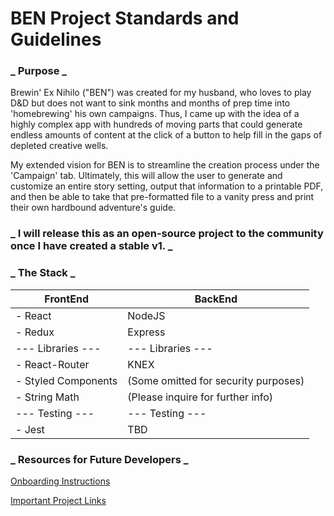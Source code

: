 # BEN Project Standards and Guidelines

### **_ Purpose _**

Brewin' Ex Nihilo ("BEN") was created for my husband, who loves to play D&D but does not want to sink months and months of prep time into 'homebrewing' his own campaigns. Thus, I came up with the idea of a highly complex app with hundreds of moving parts that could generate endless amounts of content at the click of a button to help fill in the gaps of depleted creative wells.

My extended vision for BEN is to streamline the creation process under the 'Campaign' tab. Ultimately, this will allow the user to generate and customize an entire story setting, output that information to a printable PDF, and then be able to take that pre-formatted file to a vanity press and print their own hardbound adventure's guide.

### **_ I will release this as an open-source project to the community once I have created a stable v1. _**

### **_ The Stack _**

| FrontEnd            | BackEnd                              |
| ------------------- | ------------------------------------ |
| - React             | NodeJS                               |
| - Redux             | Express                              |
| --- Libraries ---   | --- Libraries ---                    |
| - React-Router      | KNEX                                 |
| - Styled Components | (Some omitted for security purposes) |
| - String Math       | (Please inquire for further info)    |
| --- Testing ---     | --- Testing ---                      |
| - Jest              | TBD                                  |

### **_ Resources for Future Developers _**

[Onboarding Instructions](https://www.notion.so/9201c7c0693643e3864ba74fc52f5058?v=5cfcfb6fedb84d80b1b12079bc985f9f)

[Important Project Links](https://www.notion.so/BEN-Resources-4a543d1b03c44c08a630bbe283fe11eb)
